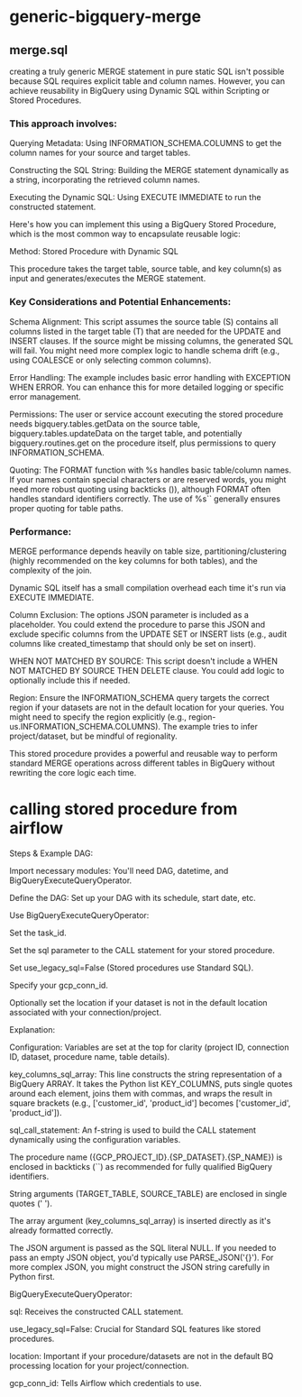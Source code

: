 # generic-bigquery-merge

## merge.sql
creating a truly generic MERGE statement in pure static SQL isn't possible because SQL requires explicit table and column names. However, you can achieve reusability in BigQuery using Dynamic SQL within Scripting or Stored Procedures.

### This approach involves:

Querying Metadata: Using INFORMATION_SCHEMA.COLUMNS to get the column names for your source and target tables.

Constructing the SQL String: Building the MERGE statement dynamically as a string, incorporating the retrieved column names.

Executing the Dynamic SQL: Using EXECUTE IMMEDIATE to run the constructed statement.

Here's how you can implement this using a BigQuery Stored Procedure, which is the most common way to encapsulate reusable logic:

Method: Stored Procedure with Dynamic SQL

This procedure takes the target table, source table, and key column(s) as input and generates/executes the MERGE statement.

### Key Considerations and Potential Enhancements:

Schema Alignment: This script assumes the source table (S) contains all columns listed in the target table (T) that are needed for the UPDATE and INSERT clauses. If the source might be missing columns, the generated SQL will fail. You might need more complex logic to handle schema drift (e.g., using COALESCE or only selecting common columns).

Error Handling: The example includes basic error handling with EXCEPTION WHEN ERROR. You can enhance this for more detailed logging or specific error management.

Permissions: The user or service account executing the stored procedure needs bigquery.tables.getData on the source table, bigquery.tables.updateData on the target table, and potentially bigquery.routines.get on the procedure itself, plus permissions to query INFORMATION_SCHEMA.

Quoting: The FORMAT function with %s handles basic table/column names. If your names contain special characters or are reserved words, you might need more robust quoting using backticks ()), although FORMAT often handles standard identifiers correctly. The use of \%s`` generally ensures proper quoting for table paths.

### Performance:

MERGE performance depends heavily on table size, partitioning/clustering (highly recommended on the key columns for both tables), and the complexity of the join.

Dynamic SQL itself has a small compilation overhead each time it's run via EXECUTE IMMEDIATE.

Column Exclusion: The options JSON parameter is included as a placeholder. You could extend the procedure to parse this JSON and exclude specific columns from the UPDATE SET or INSERT lists (e.g., audit columns like created_timestamp that should only be set on insert).

WHEN NOT MATCHED BY SOURCE: This script doesn't include a WHEN NOT MATCHED BY SOURCE THEN DELETE clause. You could add logic to optionally include this if needed.

Region: Ensure the INFORMATION_SCHEMA query targets the correct region if your datasets are not in the default location for your queries. You might need to specify the region explicitly (e.g., region-us.INFORMATION_SCHEMA.COLUMNS). The example tries to infer project/dataset, but be mindful of regionality.

This stored procedure provides a powerful and reusable way to perform standard MERGE operations across different tables in BigQuery without rewriting the core logic each time.

# calling stored procedure from airflow
Steps & Example DAG:

Import necessary modules: You'll need DAG, datetime, and BigQueryExecuteQueryOperator.

Define the DAG: Set up your DAG with its schedule, start date, etc.

Use BigQueryExecuteQueryOperator:

Set the task_id.

Set the sql parameter to the CALL statement for your stored procedure.

Set use_legacy_sql=False (Stored procedures use Standard SQL).

Specify your gcp_conn_id.

Optionally set the location if your dataset is not in the default location associated with your connection/project.

Explanation:

Configuration: Variables are set at the top for clarity (project ID, connection ID, dataset, procedure name, table details).

key_columns_sql_array: This line constructs the string representation of a BigQuery ARRAY<STRING>. It takes the Python list KEY_COLUMNS, puts single quotes around each element, joins them with commas, and wraps the result in square brackets (e.g., ['customer_id', 'product_id'] becomes ['customer_id', 'product_id']).

sql_call_statement: An f-string is used to build the CALL statement dynamically using the configuration variables.

The procedure name ({GCP_PROJECT_ID}.{SP_DATASET}.{SP_NAME}) is enclosed in backticks (``) as recommended for fully qualified BigQuery identifiers.

String arguments (TARGET_TABLE, SOURCE_TABLE) are enclosed in single quotes (' ').

The array argument (key_columns_sql_array) is inserted directly as it's already formatted correctly.

The JSON argument is passed as the SQL literal NULL. If you needed to pass an empty JSON object, you'd typically use PARSE_JSON('{}'). For more complex JSON, you might construct the JSON string carefully in Python first.

BigQueryExecuteQueryOperator:

sql: Receives the constructed CALL statement.

use_legacy_sql=False: Crucial for Standard SQL features like stored procedures.

location: Important if your procedure/datasets are not in the default BQ processing location for your project/connection.

gcp_conn_id: Tells Airflow which credentials to use.
